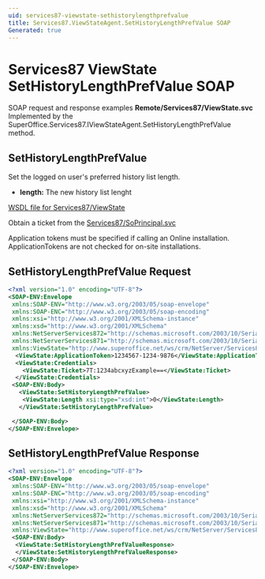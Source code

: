 ```yaml
---
uid: services87-viewstate-sethistorylengthprefvalue
title: Services87.ViewStateAgent.SetHistoryLengthPrefValue SOAP
Generated: true
---
```


# Services87 ViewState SetHistoryLengthPrefValue SOAP

SOAP request and response examples **Remote/Services87/ViewState.svc**
Implemented by the <see cref="M:SuperOffice.Services87.IViewStateAgent.SetHistoryLengthPrefValue">SuperOffice.Services87.IViewStateAgent.SetHistoryLengthPrefValue</see> method.

## SetHistoryLengthPrefValue

Set the logged on user's preferred history list length.

* **length:** The new history list lenght



[WSDL file for Services87/ViewState](../Services87-ViewState.md)

Obtain a ticket from the [Services87/SoPrincipal.svc](../SoPrincipal/SoPrincipal.md)

Application tokens must be specified if calling an Online installation. ApplicationTokens are not checked for on-site installations.

## SetHistoryLengthPrefValue Request

```xml
<?xml version="1.0" encoding="UTF-8"?>
<SOAP-ENV:Envelope
 xmlns:SOAP-ENV="http://www.w3.org/2003/05/soap-envelope"
 xmlns:SOAP-ENC="http://www.w3.org/2003/05/soap-encoding"
 xmlns:xsi="http://www.w3.org/2001/XMLSchema-instance"
 xmlns:xsd="http://www.w3.org/2001/XMLSchema"
 xmlns:NetServerServices872="http://schemas.microsoft.com/2003/10/Serialization/Arrays"
 xmlns:NetServerServices871="http://schemas.microsoft.com/2003/10/Serialization/"
 xmlns:ViewState="http://www.superoffice.net/ws/crm/NetServer/Services87">
  <ViewState:ApplicationToken>1234567-1234-9876</ViewState:ApplicationToken>
  <ViewState:Credentials>
    <ViewState:Ticket>7T:1234abcxyzExample==</ViewState:Ticket>
  </ViewState:Credentials>
 <SOAP-ENV:Body>
   <ViewState:SetHistoryLengthPrefValue>
    <ViewState:Length xsi:type="xsd:int">0</ViewState:Length>
   </ViewState:SetHistoryLengthPrefValue>

 </SOAP-ENV:Body>
</SOAP-ENV:Envelope>

```


## SetHistoryLengthPrefValue Response

```xml
<?xml version="1.0" encoding="UTF-8"?>
<SOAP-ENV:Envelope
 xmlns:SOAP-ENV="http://www.w3.org/2003/05/soap-envelope"
 xmlns:SOAP-ENC="http://www.w3.org/2003/05/soap-encoding"
 xmlns:xsi="http://www.w3.org/2001/XMLSchema-instance"
 xmlns:xsd="http://www.w3.org/2001/XMLSchema"
 xmlns:NetServerServices872="http://schemas.microsoft.com/2003/10/Serialization/Arrays"
 xmlns:NetServerServices871="http://schemas.microsoft.com/2003/10/Serialization/"
 xmlns:ViewState="http://www.superoffice.net/ws/crm/NetServer/Services87">
 <SOAP-ENV:Body>
  <ViewState:SetHistoryLengthPrefValueResponse>
  </ViewState:SetHistoryLengthPrefValueResponse>
 </SOAP-ENV:Body>
</SOAP-ENV:Envelope>

```

